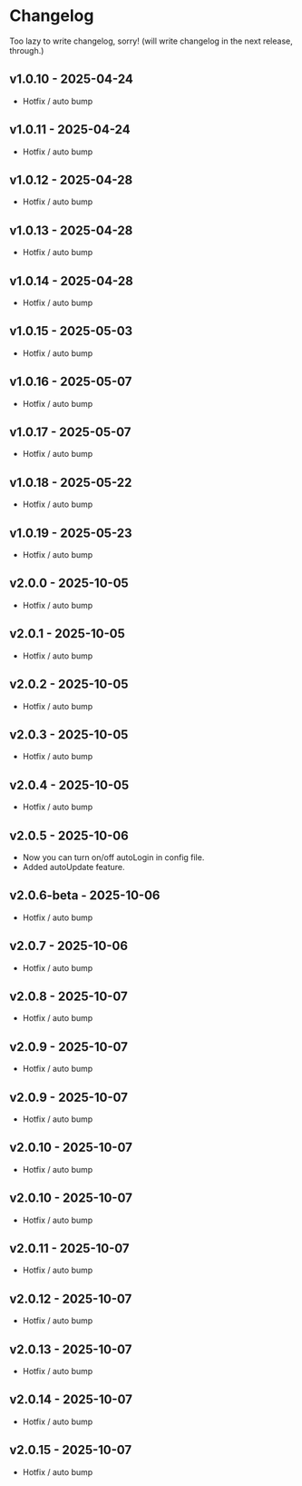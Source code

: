 # Changelog
Too lazy to write changelog, sorry! (will write changelog in the next release, through.)
## v1.0.10 - 2025-04-24
- Hotfix / auto bump

## v1.0.11 - 2025-04-24
- Hotfix / auto bump

## v1.0.12 - 2025-04-28
- Hotfix / auto bump

## v1.0.13 - 2025-04-28
- Hotfix / auto bump

## v1.0.14 - 2025-04-28
- Hotfix / auto bump

## v1.0.15 - 2025-05-03
- Hotfix / auto bump

## v1.0.16 - 2025-05-07
- Hotfix / auto bump

## v1.0.17 - 2025-05-07
- Hotfix / auto bump

## v1.0.18 - 2025-05-22
- Hotfix / auto bump

## v1.0.19 - 2025-05-23
- Hotfix / auto bump

## v2.0.0 - 2025-10-05
- Hotfix / auto bump

## v2.0.1 - 2025-10-05
- Hotfix / auto bump

## v2.0.2 - 2025-10-05
- Hotfix / auto bump

## v2.0.3 - 2025-10-05
- Hotfix / auto bump

## v2.0.4 - 2025-10-05
- Hotfix / auto bump

## v2.0.5 - 2025-10-06
- Now you can turn on/off autoLogin in config file.
- Added autoUpdate feature.
## v2.0.6-beta - 2025-10-06
- Hotfix / auto bump

## v2.0.7 - 2025-10-06
- Hotfix / auto bump

## v2.0.8 - 2025-10-07
- Hotfix / auto bump

## v2.0.9 - 2025-10-07
- Hotfix / auto bump

## v2.0.9 - 2025-10-07
- Hotfix / auto bump

## v2.0.10 - 2025-10-07
- Hotfix / auto bump

## v2.0.10 - 2025-10-07
- Hotfix / auto bump

## v2.0.11 - 2025-10-07
- Hotfix / auto bump

## v2.0.12 - 2025-10-07
- Hotfix / auto bump

## v2.0.13 - 2025-10-07
- Hotfix / auto bump

## v2.0.14 - 2025-10-07
- Hotfix / auto bump

## v2.0.15 - 2025-10-07
- Hotfix / auto bump
